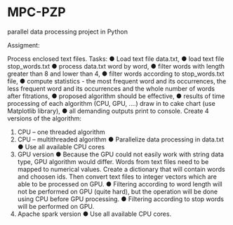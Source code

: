 # MPC-PZP
parallel data processing project in Python

Assigment:

Process enclosed text files.
Tasks:
● Load text file data.txt,
● load text file stop_words.txt
● process data.txt word by word,
● filter words with length greater than 8 and lower than 4,
● filter words according to stop_words.txt file,
● compute statistics - the most frequent word and its occurrences, the less frequent word and
its occurrences and the whole number of words after fitrations,
● proposed algorithm should be effective,
● results of time processing of each algorithm (CPU, GPU, ....) draw in to cake chart (use
Matplotlib library),
● all demanding outputs print to console.
Create 4 versions of the algorithm:
1. CPU – one threaded algorithm
2. CPU – multithreaded algorithm
● Parallelize data processing in data.txt
● Use all available CPU cores
3. GPU version
● Because the GPU could not easily work with string data type, GPU algorithm would
differ. Words from text files need to be mapped to numerical values. Create a
dictionary that will contain words and choosen ids. Then convert text files to integer
vectors which are able to be processed on GPU.
● Filtering according to word length will not be performed on GPU (quite hard), but the
operation will be done using CPU before GPU processing.
● Filtering according to stop words will be performed on GPU.
4. Apache spark version
● Use all available CPU cores.
